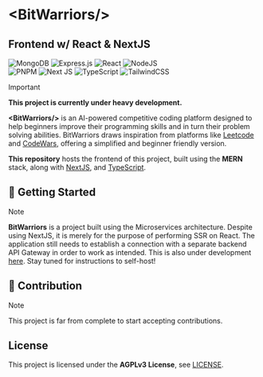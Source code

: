 # \<BitWarriors/\>
## Frontend w/ React & NextJS

![MongoDB](https://img.shields.io/badge/MongoDB-%234ea94b.svg?style=for-the-badge&logo=mongodb&logoColor=white) ![Express.js](https://img.shields.io/badge/express.js-%23404d59.svg?style=for-the-badge&logo=express&logoColor=%2361DAFB) ![React](https://img.shields.io/badge/react-%2320232a.svg?style=for-the-badge&logo=react&logoColor=%2361DAFB) ![NodeJS](https://img.shields.io/badge/node.js-6DA55F?style=for-the-badge&logo=node.js&logoColor=white) <br/>
![PNPM](https://img.shields.io/badge/pnpm-%234a4a4a.svg?style=for-the-badge&logo=pnpm&logoColor=f69220) ![Next JS](https://img.shields.io/badge/Next-black?style=for-the-badge&logo=next.js&logoColor=white) ![TypeScript](https://img.shields.io/badge/typescript-%23007ACC.svg?style=for-the-badge&logo=typescript&logoColor=white) ![TailwindCSS](https://img.shields.io/badge/tailwindcss-%2338B2AC.svg?style=for-the-badge&logo=tailwind-css&logoColor=white)

> [!IMPORTANT]
> **This project is currently under heavy development.**

**\<BitWarriors/\>** is an AI-powered competitive coding platform designed to help beginners improve their programming skills and in turn their problem solving abilities. BitWarriors draws inspiration from platforms like [Leetcode](https://leetcode.com/) and [CodeWars](https://codewars.com/), offering a simplified and beginner friendly version.

**This repository** hosts the frontend of this project, built using the **MERN** stack, along with [NextJS](https://nextjs.org), and [TypeScript](https://www.typescriptlang.org/).

## 🚀 Getting Started

>[!NOTE]
> **BitWarriors** is a project built using the Microservices architecture. Despite using NextJS, it is merely for the purpose of performing SSR on React. The application still needs to establish a connection with a separate backend API Gateway in order to work as intended. This is also under development [here](https://github.com/waterrmalann/bit-warriors-backend). Stay tuned for instructions to self-host!

## 🤝 Contribution

>[!NOTE]
> This project is far from complete to start accepting contributions.

## License

This project is licensed under the **AGPLv3 License**, see [LICENSE](LICENSE).
